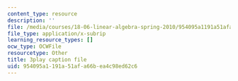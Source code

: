 ```yaml
---
content_type: resource
description: ''
file: /media/courses/18-06-linear-algebra-spring-2010/954095a1191a51afa66bea4c98ed62c6_nHlE7EgJFds.vtt
file_type: application/x-subrip
learning_resource_types: []
ocw_type: OCWFile
resourcetype: Other
title: 3play caption file
uid: 954095a1-191a-51af-a66b-ea4c98ed62c6
---
```

